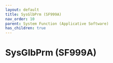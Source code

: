 ```yaml
---
layout: default
title: SysGlbPrm (SF999A)
nav_order: 10
parent: System Function (Applicative Software)
has_children: true
---
```

# SysGlbPrm (SF999A)
